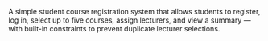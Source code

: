 A simple student course registration system that allows students to register, log in, select up to five courses, assign lecturers, and view a summary — with built-in constraints to prevent duplicate lecturer selections.
